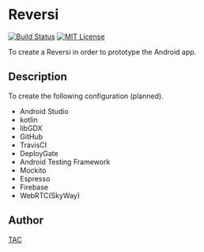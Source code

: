 Reversi
=======

[![Build Status](https://travis-ci.org/TAC/Reversi.svg?branch=master)](https://travis-ci.org/TAC/Reversi)
[![MIT License](http://img.shields.io/badge/license-MIT-blue.svg?style=flat)](https://github.com/TAC/Reversi/blob/master/LICENSE)

To create a Reversi in order to prototype the Android app.

## Description

To create the following configuration (planned).

* Android Studio
* kotlin
* libGDX
* GitHub
* TravisCI
* DeployGate
* Android Testing Framework
* Mockito
* Espresso
* Firebase
* WebRTC(SkyWay)

## Author

[TAC](https://github.com/TAC)
